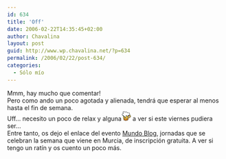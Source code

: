 ```yaml
---
id: 634
title: 'Off'
date: 2006-02-22T14:35:45+02:00
author: Chavalina
layout: post
guid: http://www.wp.chavalina.net/?p=634
permalink: /2006/02/22/post-634/
categories:
  - Sólo mío
---
```

Mmm, hay mucho que comentar!  
Pero como ando un poco agotada y alienada, tendrá que esperar al menos hasta el fin de semana.  
Uff… necesito un poco de relax y alguna![cerveza](/imagenes/emoticonos/cerveza.gif) a ver si este viernes pudiera ser…  
Entre tanto, os dejo el enlace del evento <a href="http://mundoblog06.blogspot.com/" target="_blank">Mundo Blog</a>, jornadas que se celebran la semana que viene en Murcia, de inscripción gratuita. A ver si tengo un rat&iacute;n y os cuento un poco más.